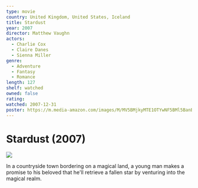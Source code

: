 ```yaml
---
type: movie
country: United Kingdom, United States, Iceland
title: Stardust
year: 2007
director: Matthew Vaughn
actors:
  - Charlie Cox
  - Claire Danes
  - Sienna Miller
genre:
  - Adventure
  - Fantasy
  - Romance
length: 127
shelf: watched
owned: false
rating:
watched: 2007-12-31
poster: https://m.media-amazon.com/images/M/MV5BMjkyMTE1OTYwNF5BMl5BanBnXkFtZTcwMDIxODYzMw@@._V1_SX300.jpg
---
```


# Stardust (2007)

![](https://m.media-amazon.com/images/M/MV5BMjkyMTE1OTYwNF5BMl5BanBnXkFtZTcwMDIxODYzMw@@._V1_SX300.jpg)

In a countryside town bordering on a magical land, a young man makes a promise to his beloved that he'll retrieve a fallen star by venturing into the magical realm.